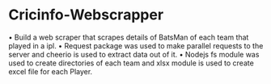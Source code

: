 # Cricinfo-Webscrapper

• Build a web scraper that scrapes details of BatsMan of each team that played in a ipl.
• Request package was used to make parallel requests to the server and cheerio is used to extract data out of it.
• Nodejs fs module was used to create directories of each team and xlsx module is used to create excel file for each Player.
